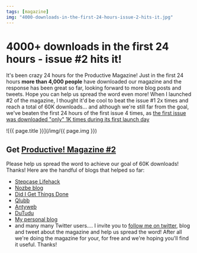 ```yaml
---
tags: [magazine]
img: "4000-downloads-in-the-first-24-hours-issue-2-hits-it.jpg"
---
```


# 4000+ downloads in the first 24 hours - issue #2 hits it!

It's been crazy 24 hours for the Productive Magazine! Just in the first 24 hours **more than 4,000 people** have downloaded our magazine and the response has been great so far, looking forward to more blog posts and tweets. Hope you can help us spread the word even more! When I launched #2 of the magazine, I thought it'd be cool to beat the issue #1 2x times and reach a total of 60K downloads... and although we're still far from the goal, we've beaten the first 24 hours of the first issue 4 times, as [the first issue was downloaded "only" 1K times during its first launch day](/24-hours-and-1000-downloads-later/)

<!--More-->

![{{ page.title }}](/img/{{ page.img }})

## Get [Productive! Magazine #2](http://productivemag.com/2)

Please help us spread the word to achieve our goal of 60K downloads! Thanks! Here are the handful of blogs that helped so far: 

  * [Stepcase Lifehack](http://www.lifehack.org/articles/site-news/issue-2-of-productive-magazine-out-now.html)
  * [Nozbe blog](http://www.nozbe.com/gtd/blog/post-3d8e34b/get_your_productive_magazine_2_with_guy_kawasaki_and_10_great_articles)
  * [Did I Get Things Done](http://www.didigetthingsdone.com/2009/04/29/issues-2-of-productive-magazine-out-now/)
  * [Qlubb](http://blog.qlubb.com/2009/04/managing-group-when-youre-not-really-in.html)
  * [Antyweb](http://antyweb.pl/nozbe-przepytal-kawasakiego-czyli-nowy-productive-magazine/)
  * [DuTudu](http://www.dutudu.mideann.net/productividad/2009/04/28/productive-magazine-2/)
  * [My personal blog](http://www.sliwinski.biz/2009/04/productive-magazine-2-with-guy-kawasaki/)
  * and many many Twitter users....
I invite you to [follow me on twitter](http://twitter.com/michaelnozbe), blog and tweet about the magazine and help us spread the word! After all we're doing the magazine for your, for free and we're hoping you'll find it useful. Thanks!


[n]: https://michael.gratis/nozbe